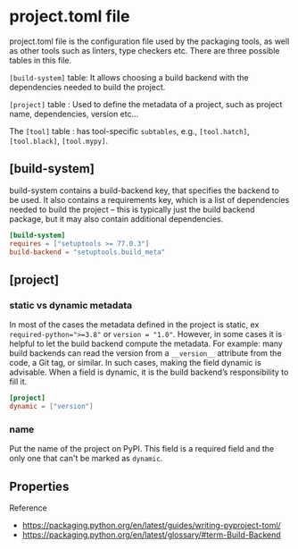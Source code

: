 # project.toml file

project.toml file is the configuration file used by the packaging tools, as well as other tools such as linters, type
checkers etc. There are three possible tables in this file.

`[build-system]` table: It allows choosing a build backend with the dependencies needed to build the project.

`[project]` table : Used to define the metadata of a project, such as project name, dependencies, version etc...

The `[tool]` table : has tool-specific `subtables`, e.g., `[tool.hatch]`, `[tool.black]`, `[tool.mypy]`.

## [build-system]

build-system contains a build-backend key, that specifies the backend to be used. It also contains a requirements key,
which is a list of dependencies needed to build the project – this is typically just the build backend package, but it
may also contain additional dependencies.

```toml
[build-system]
requires = ["setuptools >= 77.0.3"]
build-backend = "setuptools.build_meta"
```

## [project]

### static vs dynamic metadata

In most of the cases the metadata defined in the project is static, ex `required-python=">=3.8"` or `version = "1.0"`.
However, in some cases it is helpful to let the build backend compute the metadata. For example: many build backends can
read the version from a `__version__` attribute from the code, a Git tag, or similar. In such cases, making the field
dynamic is advisable. When a field is dynamic, it is the build backend’s responsibility to fill it.

```toml
[project]
dynamic = ["version"]
```

### name

Put the name of the project on PyPI. This field is a required field and the only one that can't be marked as `dynamic`.




Properties
----
Reference

* https://packaging.python.org/en/latest/guides/writing-pyproject-toml/
* https://packaging.python.org/en/latest/glossary/#term-Build-Backend
